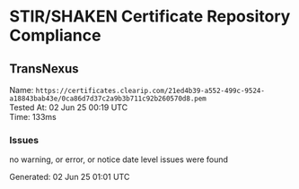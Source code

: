 # STIR/SHAKEN Certificate Repository Compliance

## TransNexus

Name: `https://certificates.clearip.com/21ed4b39-a552-499c-9524-a18843bab43e/0ca86d7d37c2a9b3b711c92b260570d8.pem`\
Tested At: 02 Jun 25 00:19 UTC\
Time: 133ms

### Issues

no warning, or error, or notice date level issues were found

Generated: 02 Jun 25 01:01 UTC